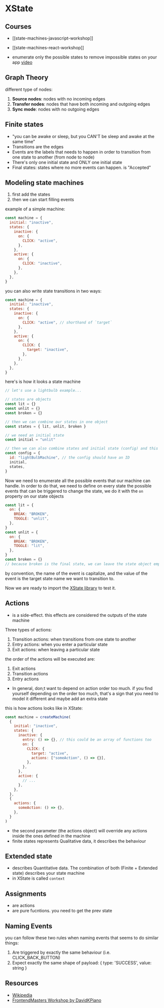 # XState

## Courses

- [[state-machines-javascript-workshop]]
- [[state-machines-react-workshop]]

- enumerate only the possible states to remove impossible states on your app [video](https://egghead.io/lessons/javascript-eliminate-boolean-explosion-by-enumerating-states)

## Graph Theory

different type of nodes:

1. **Source nodes**: nodes with no incoming edges
2. **Transfer nodes**: nodes that have both incoming and outgoing edges
3. **Sync mode**: nodes with no outgoing edges

## Finite states

- "you can be awake or sleep, but you CAN'T be sleep and awake at the same time"
- Transitions are the edges
- Events are the labels that needs to happen in order to transition from one state to another (from node to node)
- There's only one initial state and ONLY one initial state
- Final states: states where no more events can happen. is "Accepted"

## Modeling state machines

1. first add the states
2. then we can start filling events

example of a simple machine:

```js title=state-machine.js
const machine = {
  initial: "inactive",
  states: {
    inactive: {
      on: {
        CLICK: "active",
      },
    },
    active: {
      on: {
        CLICK: "inactive",
      },
    },
  },
}
```

you can also write state transitions in two ways:

```js
const machine = {
  initial: "inactive",
  states: {
    inactive: {
      on: {
        CLICK: "active", // shorthand of `target`
      },
    },
    active: {
      on: {
        CLICK: {
          target: "inactive",
        },
      },
    },
  },
}
```

here's is how it looks a state machine

```js
// let's use a lightbulb example...

// states are objects
const lit = {}
const unlit = {}
const broken = {}

// then we can combine our states in one object
const states = { lit, unlit, broken }

// we need an initial state
const initial = "unlit"

// then we can also combine states and initial state (config) and this is what we can pass to our state machine
const config = {
  id: "lightBulbMachine", // the config should have an ID
  initial,
  states,
}
```

Now we need to enumerate all the possible events that our machine can handle. In order to do that, we need to define on every state the possible events that can be triggered to change the state, we do it with the `on` property on our state objects

```js
const lit = {
  on: {
    BREAK: "BROKEN",
    TOGGLE: "unlit",
  },
}
const unlit = {
  on: {
    BREAK: "BROKEN",
    TOGGLE: "lit",
  },
}
const broken = {}
// because broken is the final state, we can leave the state object empty, but we can also add a `type: 'final'` on it to make it more explicit
```

by convention, the name of the event is capitalize, and the value of the event is the target state name we want to transition to.

Now we are ready to import the [XState library](https://github.com/davidkpiano/xstate) to test it.

## Actions

- is a side-effect. this effects are considered the outputs of the state machine

Three types of actions:

1. Transition actions: when transitions from one state to another
2. Entry actions: when you enter a particular state
3. Exit actions: when leaving a particular state

the order of the actions will be executed are:

1. Exit actions
2. Transition actions
3. Entry actions

- In general, don;t want to depend on action order too much. if you find yourself depending on the order too much, that's a sign that you need to model it different and maybe add an extra state

this is how actions looks like in XState:

```js
const machine = createMachine(
  {
    initial: "inactive",
    states: {
      inactive: {
        entry: () => {}, // this could be an array of functions too
        on: {
          CLICK: {
            target: "active",
            actions: ["someAction", () => {}],
          },
        },
      },
      active: {
        // ...
      },
    },
  },
  {
    actions: {
      someAction: () => {},
    },
  }
)
```

- the second parameter (the actions object) will override any actions inside the ones defined in the machine
- finite states represents Qualitative data, it describes the behaviour

## Extended state

- describes Quantitative data. The combination of both (Finite + Extended state) describes your state machine
- in XState is called `context`

## Assignments

- are actions
- are pure fucntions. you need to get the prev state

## Naming Events

you can follow these two rules when naming events that seems to do similar things:

1. Are triggered by exactly the same behaviour (i.e. CLICK_BACK_BUTTON)
2. Expect exactly the same shape of payload: { type: 'SUCCESS', value: string }

## Resources

- [Wikipedia](https://en.wikipedia.org/wiki/Finite-state_machine)
- [FrontendMasters Workshop by DavidKPiano](https://frontendmasters.com/workshops/state-machines-xstate/)



